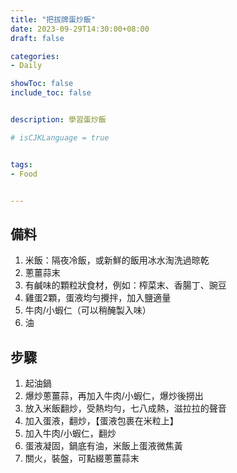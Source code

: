 ```yaml
---
title: "把拔牌蛋炒飯"
date: 2023-09-29T14:30:00+08:00
draft: false

categories:
- Daily

showToc: false
include_toc: false


description: 學習蛋炒飯

# isCJKLanguage = true


tags:
- Food


---
```


## 備料

1. 米飯：隔夜冷飯，或新鮮的飯用冰水淘洗過晾乾
2. 蔥薑蒜末
3. 有鹹味的顆粒狀食材，例如：榨菜末、香腸丁、豌豆
4. 雞蛋2顆，蛋液均勻攪拌，加入鹽適量
5. 牛肉/小蝦仁（可以稍醃製入味）
6. 油


## 步驟

1. 起油鍋
2. 爆炒蔥薑蒜，再加入牛肉/小蝦仁，爆炒後撈出
4. 放入米飯翻炒，受熱均勻，七八成熱，滋拉拉的聲音
5. 加入蛋液，翻炒，【蛋液包裹在米粒上】
6. 加入牛肉/小蝦仁，翻炒
7. 蛋液凝固，鍋底有油，米飯上蛋液微焦黃
8. 關火，裝盤，可點綴蔥薑蒜末
